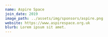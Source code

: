 ```yaml
---
name: Aspire Space
join_date: 2019
image_path: ../assets/img/sponsors/aspire.png
website: https://www.aspirespace.org.uk
blurb: Lorem ipsum sit amet.
---
```

